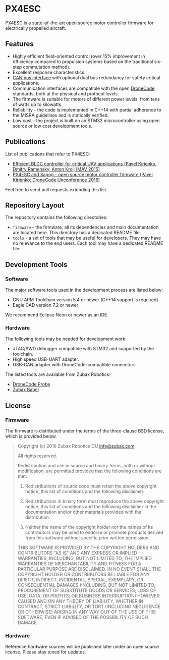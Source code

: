 # PX4ESC

PX4ESC is a state-of-the-art open source motor controller firmware for electrically propelled aircraft.

## Features

* Highly efficient field-oriented control
(over 15% improvement in efficiency compared to propulsion systems based on the traditional six-step commutation method).
* Excellent response characteristics.
* [CAN bus interface](http://uavcan.org/) with optional dual bus redundancy for safety critical applications.
* Communication interfaces are compatible with the open [DroneCode](https://www.dronecode.org/) standards,
both at the physical and protocol levels.
* The firmware is suitable for motors of different power levels, from tens of watts up to kilowatts.
* Reliability -
the code is implemented in C++14 with partial adherence to the MISRA guidelines and is statically verified.
* Low cost -
the project is built on an STM32 microcontroller using open source or low cost development tools.

## Publications

List of publications that refer to PX4ESC:

* [Efficient BLDC controller for critical UAV applications (Pavel Kirienko, Dmitry Ramensky, Anton Krol; IMAV 2015)](https://zubax.com/files/zubax_imav_2015.pdf)
* [PX4ESC and Sapog - open source motor controller firmware (Pavel Kirienko; DroneCode Unconference 2016)](https://zubax.com/files/px4esc_and_sapog_elc_2016.pdf)

Feel free to send pull requests extending this list.

## Repository Layout

The repository contains the following directories:

* `firmware` - the firmware, all its dependencies and main documentation are located here.
This directory has a dedicated README file.
* `tools` - a set of tools that may be useful for developers. They may have no relevance to the end users.
Each tool may have a dedicated README file.

## Development Tools

### Software

The major software tools used in the development process are listed below:

* GNU ARM Toolchain version 5.4 or newer (C++14 support is required)
* Eagle CAD version 7.2 or newer

We recommend Eclipse Neon or newer as an IDE.

### Hardware

The following tools may be needed for development work:

* JTAG/SWD debugger compatible with STM32 and supported by the toolchain.
* High speed USB-UART adapter.
* USB-CAN adapter with DroneCode-compatible connectors.

The listed tools are available from Zubax Robotics:

* [DroneCode Probe](https://zubax.com/product/dronecode-probe)
* [Zubax Babel](https://zubax.com/product/zubax-babel)

## License

### Firmware

The firmware is distributed under the terms of the three-clause BSD license, which is provided below.

> Copyright (c) 2016  Zubax Robotics OU  <info@zubax.com>
>
> All rights reserved.
>
> Redistribution and use in source and binary forms, with or without modification, are permitted provided that the
> following conditions are met:
>
> 1. Redistributions of source code must retain the above copyright notice, this list of conditions and the following
>    disclaimer.
>
> 2. Redistributions in binary form must reproduce the above copyright notice, this list of conditions and the
>    following disclaimer in the documentation and/or other materials provided with the distribution.
>
> 3. Neither the name of the copyright holder nor the names of its contributors may be used to endorse or promote
>    products derived from this software without specific prior written permission.
>
> THIS SOFTWARE IS PROVIDED BY THE COPYRIGHT HOLDERS AND CONTRIBUTORS "AS IS" AND ANY EXPRESS OR IMPLIED WARRANTIES,
> INCLUDING, BUT NOT LIMITED TO, THE IMPLIED WARRANTIES OF MERCHANTABILITY AND FITNESS FOR A PARTICULAR PURPOSE ARE
> DISCLAIMED. IN NO EVENT SHALL THE COPYRIGHT HOLDER OR CONTRIBUTORS BE LIABLE FOR ANY DIRECT, INDIRECT, INCIDENTAL,
> SPECIAL, EXEMPLARY, OR CONSEQUENTIAL DAMAGES (INCLUDING, BUT NOT LIMITED TO, PROCUREMENT OF SUBSTITUTE GOODS OR
> SERVICES; LOSS OF USE, DATA, OR PROFITS; OR BUSINESS INTERRUPTION) HOWEVER CAUSED AND ON ANY THEORY OF LIABILITY,
> WHETHER IN CONTRACT, STRICT LIABILITY, OR TORT (INCLUDING NEGLIGENCE OR OTHERWISE) ARISING IN ANY WAY OUT OF THE
> USE OF THIS SOFTWARE, EVEN IF ADVISED OF THE POSSIBILITY OF SUCH DAMAGE.

### Hardware

Reference hardware sources will be published later under an open source license.
Please stay tuned for updates.
